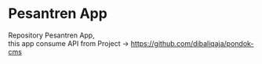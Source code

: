 # Pesantren App

Repository Pesantren App,<br/> this app consume API from Project -> https://github.com/dibaliqaja/pondok-cms